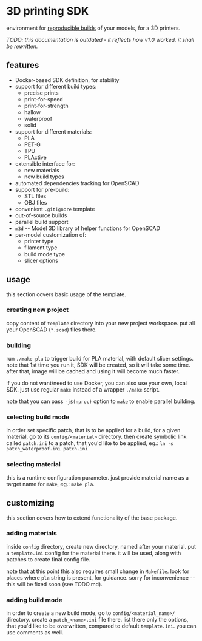 # 3D printing SDK

environment for [reproducible builds](https://en.wikipedia.org/wiki/Reproducible_builds) of your models, for a 3D printers.

*TODO: this documentation is outdated - it reflects how v1.0 worked. it shall be rewritten.*


## features
* Docker-based SDK definition, for stability
* support for different build types:
  - precise prints
  - print-for-speed
  - print-for-strength
  - hallow
  - waterproof
  - solid
* support for different materials:
  - PLA
  - PET-G
  - TPU
  - PLActive
* extensible interface for:
  - new materials
  - new build types
* automated dependencies tracking for OpenSCAD
* support for pre-build:
  - STL files
  - OBJ files
* convenient `.gitignore` template
* out-of-source builds
* parallel build support
* `m3d` -- Model 3D library of helper functions for OpenSCAD
* per-model customization of:
  - printer type
  - filament type
  - build mode type
  - slicer options


## usage

this section covers basic usage of the template.


### creating new project

copy content of `template` directory into your new project workspace.
put all your OpenSCAD (`*.scad`) files there.


### building

run `./make pla` to trigger build for PLA material, with default slicer settings.
note that 1st time you run it, SDK will be created, so it will take some time.
after that, image will be cached and using it will become much faster.

if you do not want/need to use Docker, you can also use your own, local SDK.
just use regular `make` instead of a wrapper `./make` script.

note that you can pass `-j$(nproc)` option to `make` to enable parallel building.


### selecting build mode

in order set specific patch, that is to be applied for a build, for a given material,
go to its `config/<material>` directory.
then create symbolic link called `patch.ini` to a patch, that you'd like to be applied, eg.:
`ln -s patch_waterproof.ini patch.ini`


### selecting material

this is a runtime configuration parameter.
just provide material name as a target name for `make`, eg.:
`make pla`.


## customizing

this section covers how to extend functionality of the base package.


### adding materials

inside `config` directory, create new directory, named after your material.
put a `template.ini` config for the material there.
it will be used, along with patches to create final config file.

note that at this point this also requires small change in `Makefile`.
look for places where `pla` string is present, for guidance.
sorry for inconvenience -- this will be fixed soon (see TODO.md).


### adding build mode

in order to create a new build mode, go to `config/<material_name>/` directory.
create a `patch_<name>.ini` file there.
list there only the options, that you'd like to be overwritten, compared to default `template.ini`.
you can use comments as well.
